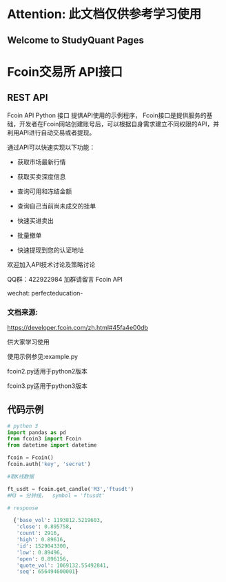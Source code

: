# Attention:   此文档仅供参考学习使用
## Welcome to StudyQuant Pages
# Fcoin交易所 API接口 

## REST API

Fcoin API Python 接口  提供API使用的示例程序， Fcoin接口是提供服务的基础，开发者在Fcoin网站创建账号后，可以根据自身需求建立不同权限的API，并利用API进行自动交易或者提现。

通过API可以快速实现以下功能：

- 获取市场最新行情

- 获取买卖深度信息

- 查询可用和冻结金额

- 查询自己当前尚未成交的挂单

- 快速买进卖出

- 批量撤单

- 快速提现到您的认证地址

  
欢迎加入API技术讨论及策略讨论 

QQ群：422922984   加群请留言 Fcoin API 

wechat: perfecteducation-

### 文档来源:

 <https://developer.fcoin.com/zh.html#45fa4e00db>

供大家学习使用

使用示例参见:example.py



fcoin2.py适用于python2版本 

fcoin3.py适用于python3版本

## 代码示例


```python
# python 3 
import pandas as pd 
from fcoin3 import Fcoin
from datetime import datetime

fcoin = Fcoin()
fcoin.auth('key', 'secret') 

#取K线数据 

ft_usdt = fcoin.get_candle('M3','ftusdt') 
#M3 = 分钟线，  symbol = 'ftusdt'

# response 

  {'base_vol': 1193812.5219603,
   'close': 0.895758,
   'count': 2916,
   'high': 0.89616,
   'id': 1529043300,
   'low': 0.89496,
   'open': 0.896156,
   'quote_vol': 1069132.55492841,
   'seq': 656494600001}
```
